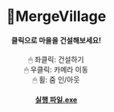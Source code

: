 # <div align=center>🏡MergeVillage
#### <div align=center>클릭으로 마을을 건설해보세요!

<div align=center> 🖱 좌클릭: 건설하기
<div align=center> 🖱 우클릭: 카메라 이동        
<div align=center> 🖱 휠: 줌 인/아웃


#### [실행 파일.exe](https://drive.google.com/file/d/1tdKp44lUKR2vbt7Gkaa8dZ5UGY5YtwlP/view?usp=sharing)
